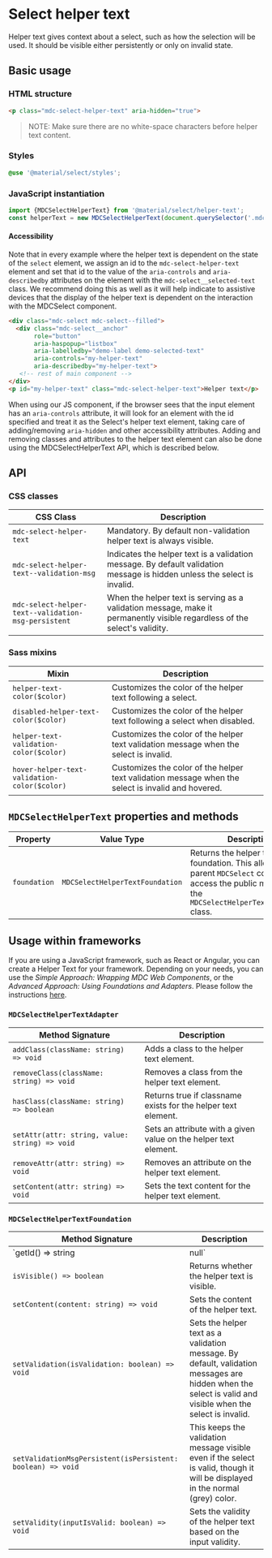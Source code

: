 <!--docs:
title: "Select helper text"
layout: detail
section: components
excerpt: "The helper text provides supplemental information and/or validation messages to users"
iconId: menu
path: /catalog/input-controls/select-menus/helper-text/
-->

# Select helper text

Helper text gives context about a select, such as how the selection will be used. It should be visible either persistently or only on invalid state.

## Basic usage

### HTML structure

```html
<p class="mdc-select-helper-text" aria-hidden="true">
```

> NOTE: Make sure there are no white-space characters before helper text content.
### Styles

```scss
@use '@material/select/styles';
```

### JavaScript instantiation

```js
import {MDCSelectHelperText} from '@material/select/helper-text';
const helperText = new MDCSelectHelperText(document.querySelector('.mdc-select-helper-text'));
```

#### Accessibility

Note that in every example where the helper text is dependent on the state of the `select` element, we
assign an id to the `mdc-select-helper-text` element and set that id to the value of the
`aria-controls` and `aria-describedby` attributes on the element with the `mdc-select__selected-text` class.
We recommend doing this as well as it will help indicate to assistive devices that
the display of the helper text is dependent on the interaction with the MDCSelect component.

```html
<div class="mdc-select mdc-select--filled">
  <div class="mdc-select__anchor"
       role="button"
       aria-haspopup="listbox"
       aria-labelledby="demo-label demo-selected-text"
       aria-controls="my-helper-text"
       aria-describedby="my-helper-text">
   <!-- rest of main component -->
</div>
<p id="my-helper-text" class="mdc-select-helper-text">Helper text</p>
```

When using our JS component, if the browser sees that the input element has an `aria-controls`
attribute, it will look for an element with the id specified and treat it as the Select's helper
text element, taking care of adding/removing `aria-hidden` and other accessibility attributes. Adding
and removing classes and attributes to the helper text element can also be done using the
MDCSelectHelperText API, which is described below.

## API

### CSS classes

CSS Class | Description
--- | ---
`mdc-select-helper-text` | Mandatory. By default non-validation helper text is always visible.
`mdc-select-helper-text--validation-msg` | Indicates the helper text is a validation message. By default validation message is hidden unless the select is invalid.
`mdc-select-helper-text--validation-msg-persistent` | When the helper text is serving as a validation message, make it permanently visible regardless of the select's validity.

### Sass mixins

Mixin | Description
--- | ---
`helper-text-color($color)` | Customizes the color of the helper text following a select.
`disabled-helper-text-color($color)` | Customizes the color of the helper text following a select when disabled.
`helper-text-validation-color($color)` | Customizes the color of the helper text validation message when the select is invalid.
`hover-helper-text-validation-color($color)` | Customizes the color of the helper text validation message when the select is invalid and hovered.

## `MDCSelectHelperText` properties and methods

Property | Value Type | Description
--- | --- | ---
`foundation` | `MDCSelectHelperTextFoundation` | Returns the helper text's foundation. This allows the parent `MDCSelect` component to access the public methods on the `MDCSelectHelperTextFoundation` class.

## Usage within frameworks

If you are using a JavaScript framework, such as React or Angular, you can create a Helper Text for your framework. Depending on your needs, you can use the _Simple Approach: Wrapping MDC Web Components_, or the _Advanced Approach: Using Foundations and Adapters_. Please follow the instructions [here](../../../docs/integrating-into-frameworks.md).

### `MDCSelectHelperTextAdapter`

Method Signature | Description
--- | ---
`addClass(className: string) => void` | Adds a class to the helper text element.
`removeClass(className: string) => void` | Removes a class from the helper text element.
`hasClass(className: string) => boolean` | Returns true if classname exists for the helper text element.
`setAttr(attr: string, value: string) => void` | Sets an attribute with a given value on the helper text element.
`removeAttr(attr: string) => void` | Removes an attribute on the helper text element.
`setContent(attr: string) => void` | Sets the text content for the helper text element.

### `MDCSelectHelperTextFoundation`

Method Signature | Description
--- | ---
`getId() => string|null` | Gets the ID of the helper text.
`isVisible() => boolean` | Returns whether the helper text is visible.
`setContent(content: string) => void` | Sets the content of the helper text.
`setValidation(isValidation: boolean) => void` | Sets the helper text as a validation message. By default, validation messages are hidden when the select is valid and visible when the select is invalid.
`setValidationMsgPersistent(isPersistent: boolean) => void` | This keeps the validation message visible even if the select is valid, though it will be displayed in the normal (grey) color.
`setValidity(inputIsValid: boolean) => void` | Sets the validity of the helper text based on the input validity.
